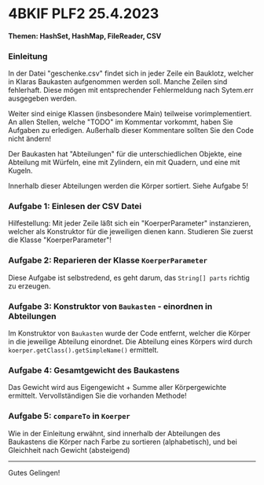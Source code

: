# 4BKIF PLF2 25.4.2023

#### Themen: HashSet, HashMap, FileReader, CSV

### Einleitung

In der Datei "geschenke.csv" findet sich in jeder Zeile ein Bauklotz, welcher in Klaras Baukasten
aufgenommen werden soll. Manche Zeilen sind fehlerhaft. Diese mögen mit entsprechender Fehlermeldung
nach Sytem.err ausgegeben werden.

Weiter sind einige Klassen (insbesondere Main) teilweise vorimplementiert. An allen Stellen,
welche "TODO" im Kommentar vorkommt, haben Sie Aufgaben zu erledigen. Außerhalb dieser
Kommentare sollten Sie den Code nicht ändern!

Der Baukasten hat "Abteilungen" für die unterschiedlichen Objekte, eine Abteilung mit
Würfeln, eine mit Zylindern, ein mit Quadern, und eine mit Kugeln.

Innerhalb dieser Abteilungen werden die Körper sortiert. Siehe Aufgabe 5!

### Aufgabe 1: Einlesen der CSV Datei

Hilfestellung: Mit jeder Zeile läßt sich ein "KoerperParameter" instanzieren, welcher als Konstruktor
für die jeweiligen dienen kann. Studieren Sie zuerst die Klasse "KoerperParameter"!

### Aufgabe 2: Reparieren der Klasse `KoerperParameter`

Diese Aufgabe ist selbstredend, es geht darum, das `String[] parts` richtig zu erzeugen.

### Aufgabe 3: Konstruktor von `Baukasten` - einordnen in Abteilungen

Im Konstruktor von `Baukasten` wurde der Code entfernt, welcher die Körper in die
jeweilige Abteilung einordnet. Die Abteilung eines Körpers wird durch
`koerper.getClass().getSimpleName()` ermittelt.

### Aufgabe 4: Gesamtgewicht des Baukastens

Das Gewicht wird aus Eigengewicht + Summe aller Körpergewichte ermittelt. Vervollständigen
Sie die vorhanden Methode!

### Aufgabe 5: `compareTo` in `Koerper`

Wie in der Einleitung erwähnt, sind innerhalb der Abteilungen des Baukastens die Körper
nach Farbe zu sortieren (alphabetisch), und bei Gleichheit nach Gewicht (absteigend)

---
Gutes Gelingen!




